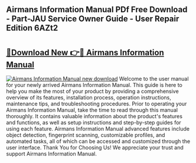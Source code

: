 ## Airmans Information Manual PDf Free Download - Part-JAU Service Owner Guide - User Repair Edition 6AZt2

# <h2><a href="http://bc39876.oget.top/?id=Airmans+Information+Manual">🔗Download New 👉🔴 Airmans Information Manual</a></h2>

[![Airmans Information Manual new download](https://i.imgur.com/5g1atiW.png)](http://bc39876.oget.top/?id=Airmans+Information+Manual)
Welcome to the user manual for your newly arrived Airmans Information Manual. This guide is here to help you make the most of your product by providing a comprehensive overview of its features, installation process, operation instructions, maintenance tips, and troubleshooting procedures. Prior to operating your Airmans Information Manual, take the time to read through this manual thoroughly. It contains valuable information about the product's features and functions, as well as setup instructions and step-by-step guides for using each feature. Airmans Information Manual advanced features include object detection, fingerprint scanning, customizable profiles, and automated tasks, all of which can be accessed and customized through the user interface. Thank You for Choosing Us! We appreciate your trust and support Airmans Information Manual.

